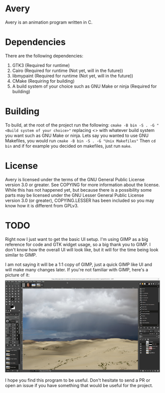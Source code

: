 # Avery
Avery is an animation program written in C.

# Dependencies
There are the following dependencies:
1. GTK3 (Required for runtime)
2. Cairo (Required for runtime (Not yet, will in the future))
3. libmypaint (Required for runtime (Not yet, will in the future))
4. CMake (Requiring for building)
5. A build system of your choice such as GNU Make or ninja (Required for building)


# Building
To build, at the root of the project run the following:
`cmake -B bin -S . -G "<Build system of your choice>"` replacing <> with whatever build system you want such as GNU Make or ninja. Lets say you wanted to use GNU Makefiles, you would run `cmake -B bin -S . -G "Unix Makefiles"` Then `cd bin` and if for example you decided on makefiles, just run `make`.

# License
Avery is licensed under the terms of the GNU General Public License version 3.0 or greater. See COPYING for more information about the license. While this has not happened yet, but because there is a possibility some parts may be licensed under the GNU Lesser General Public License version 3.0 (or greater), COPYING.LESSER has been included so you may know how it is different from GPLv3.


# TODO
Right now I just want to get the basic UI setup. I'm using GIMP as a big reference for code and GTK widget usage, so a big thank you to GIMP. I don't know how the overall UI will look like, but it will for the time being look similar to GIMP.

I am not saying it will be a 1:1 copy of GIMP, just a quick GIMP like UI and will make many changes later. If you're not familiar with GIMP, here's a picture of it:
![GIMP](https://raw.githubusercontent.com/AveryOfficial/Avery/main/screenshots/GIMP_2.10.jpg)



I hope you find this program to be useful. Don't hesitate to send a PR or open an issue if you have something that would be useful for the project.
